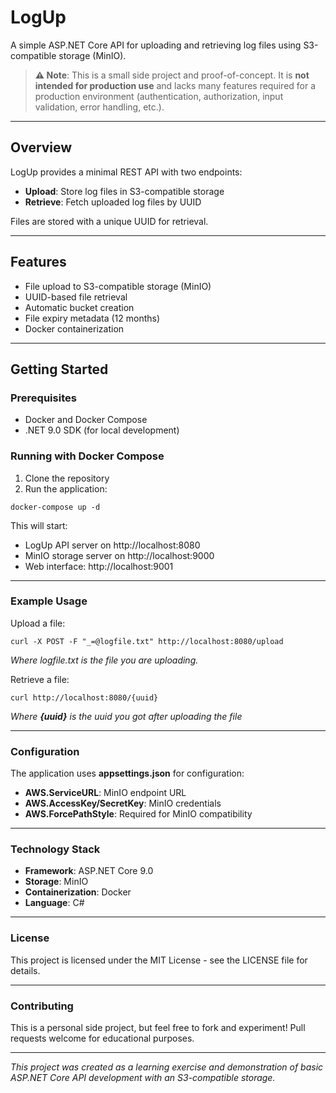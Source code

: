 # LogUp

A simple ASP.NET Core API for uploading and retrieving log files using S3-compatible storage (MinIO).

> **⚠️ Note**: This is a small side project and proof-of-concept. It is **not intended for production use** and lacks many features required for a production environment (authentication, authorization, input validation, error handling, etc.).

---

## Overview

LogUp provides a minimal REST API with two endpoints:
- **Upload**: Store log files in S3-compatible storage
- **Retrieve**: Fetch uploaded log files by UUID

Files are stored with a unique UUID for retrieval.

---

## Features

- File upload to S3-compatible storage (MinIO)
- UUID-based file retrieval
- Automatic bucket creation
- File expiry metadata (12 months)
- Docker containerization

---

## Getting Started

### Prerequisites

- Docker and Docker Compose
- .NET 9.0 SDK (for local development)

### Running with Docker Compose

1. Clone the repository
2. Run the application:

```shell
docker-compose up -d
```

This will start:
- LogUp API server on http://localhost:8080
- MinIO storage server on http://localhost:9000 
- Web interface: http://localhost:9001

---

### Example Usage
Upload a file:

```shell
curl -X POST -F "_=@logfile.txt" http://localhost:8080/upload
```
*Where logfile.txt is the file you are uploading.*

Retrieve a file:

```shell
curl http://localhost:8080/{uuid}
```

*Where **{uuid}** is the uuid you got after uploading the file*

---

### Configuration
The application uses **appsettings.json** for configuration:

- **AWS.ServiceURL**: MinIO endpoint URL
- **AWS.AccessKey/SecretKey**: MinIO credentials
- **AWS.ForcePathStyle**: Required for MinIO compatibility

---

### Technology Stack

- **Framework**: ASP.NET Core 9.0
- **Storage**: MinIO
- **Containerization**: Docker
- **Language**: C#

---

### License
This project is licensed under the MIT License - see the LICENSE file for details.

---

### Contributing
This is a personal side project, but feel free to fork and experiment! Pull requests welcome for educational purposes.

---
*This project was created as a learning exercise and demonstration of basic ASP.NET Core API development with an S3-compatible storage.*